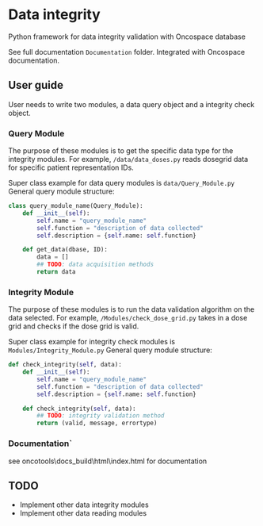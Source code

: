 # Data integrity

Python framework for data integrity validation with Oncospace database

See full documentation `Documentation` folder. Integrated with Oncospace documentation.

## User guide

User needs to write two modules, a data query object and a integrity check object.

### Query Module
The purpose of these modules is to get the specific data type for the integrity modules.
For example, `/data/data_doses.py` reads dosegrid data for specific patient representation IDs.

Super class example for data query modules is `data/Query_Module.py`
General query module structure:

```python
class query_module_name(Query_Module):
    def __init__(self):
        self.name = "query_module_name"
        self.function = "description of data collected"
        self.description = {self.name: self.function}

    def get_data(dbase, ID):
        data = []
        ## TODO: data acquisition methods
        return data
```

### Integrity Module
The purpose of these modules is to run the data validation algorithm on the data selected.
For example, `/Modules/check_dose_grid.py` takes in a dose grid and checks if the dose grid is valid.

Super class example for integrity check modules is `Modules/Integrity_Module.py`
General query module structure:

```python
def check_integrity(self, data):
    def __init__(self):
        self.name = "query_module_name"
        self.function = "description of data collected"
        self.description = {self.name: self.function}

    def check_integrity(self, data):
        ## TODO: integrity validation method
        return (valid, message, errortype)
```
### Documentation`
see oncotools\docs\_build\html\index.html for documentation

## TODO

- Implement other data integrity modules
- Implement other data reading modules
